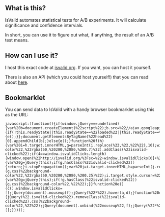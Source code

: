 ## What is this?

IsValid automates statistical tests for A/B experiments.  It will calculate significance and confidence intervials.

In short, you can use it to figure out what, if anything, the result of an A/B test means.

## How can I use it?

I host this exact code at [isvalid.org](http://isvalid.org).  If you want, you can host it yourself.

There is also an API (which you could host yourself!) that you can read about [here](https://github.com/evansolomon/IsValid.org/wiki/API).

## Bookmarklet

You can send data to IsValid with a handy browser bookmarklet using this as the URL:

    javascript:(function(){if(window.jQuery===undefined){var%20b=document.createElement(%22script%22);b.src=%22//ajax.googleapis.com/ajax/libs/jquery/1.8.1/jquery.min.js%22;b.onload=b.onreadystatechange=function(){if(!this.readyState||this.readyState==%22loaded%22||this.readyState==%22complete%22){e();}};document.getElementsByTagName(%22head%22)[0].appendChild(b);}else{e();}function%20f(h){var%20i=h.target.innerHTML,g=parseInt(i.replace(%22,%22,%22%22),10);window.isvalidClicks.push(g);jQuery(h.target).css(%22background-color%22,%22rgba(50,%20200,%2080,%200.7)%22).addClass(%22isvalid-clicked%22);if(4==window.isvalidClicks.length){window.open(%22http://isvalid.org/%3Fsc=%22+window.isvalidClicks[0]+%22%26cc=%22+window.isvalidClicks[1]+%22%26se=%22+window.isvalidClicks[2]+%22%26ce=%22+window.isvalidClicks[3]);c();}}function%20a(i){var%20g=jQuery(this);if(g.hasClass(%22isvalid-clicked%22)){return;}i.stopPropagation();var%20j=i.target.innerHTML,h=parseInt(j.replace(%22,%22,%22%22),10);if(!isNaN(parseFloat(h))%26%26isFinite(h)){g.css(%22background-color%22,%22rgba(50,%20200,%2080,%200.25)%22);i.target.style.cursor=%22pointer%22;}}function%20d(h){var%20g=jQuery(this);if(!g.hasClass(%22isvalid-clicked%22)){g.css(%22background-color%22,%22%22);}}function%20e(){c();window.isvalidClicks=[];jQuery(document).mouseup(f);jQuery(%22*%22).hover(a,d);}function%20c(){jQuery(%22.isvalid-clicked%22).removeClass(%22isvalid-clicked%22).css(%22background-color%22,%22%22);jQuery(document).unbind(%22mouseup%22,f);jQuery(%22*%22).unbind(%22mouseleave%22,d).unbind(%22mouseenter%22,a);window.isvalidClicks=[];}})();
